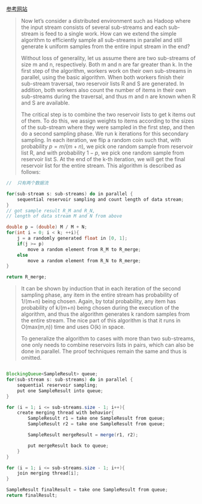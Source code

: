 [参考网站](https://ballsandbins.wordpress.com/2014/04/13/distributedparallel-reservoir-sampling/)

>Now let’s consider a distributed environment such as Hadoop where the input stream consists of several sub-streams and each sub-stream is feed to a single work.  How can we extend the simple algorithm to efficiently sample all sub-streams in parallel and still generate k uniform samples from the entire input stream in the end?
>
>Without loss of generality, let us assume there are two sub-streams of size m and n, respectively. Both m and n are far greater than k. In the first step of the algorithm, workers work on their own sub-streams in parallel, using the basic algorithm. When both workers finish their sub-stream traversal, two reservoir lists R and S are generated. In addition, both workers also count the number of items in their own sub-streams during the traversal, and thus m and n are known when R and S are available.
>
>The critical step is to combine the two reservoir lists to get k items out of them. To do this, we assign weights to items according to the sizes of the sub-stream where they were sampled in the first step, and then do a second sampling phase. We run k iterations for this secondary sampling. In each iteration, we flip a random coin such that, with probability $p = m/(m+n)$, we pick one random sample from reservoir list R, and with probability $1-p$, we pick one random sample from reservoir list S. At the end of the k-th iteration, we will get the final reservoir list for the entire stream. This algorithm is described as follows:

```java
//  只有两个数据流

for(sub-stream s: sub-streams) do in parallel {
	sequential reservoir sampling and count length of data stream;
}
// got sample result R_M and R_N, 
// length of data stream M and N from above

double p = (double) M / M + N;
for(int i = 0; i < k; ++i){
	j = a randomly generated float in [0, 1];
	if(j >= p)
		move a random element from R_M to R_merge;
	else
		move a random element from R_N to R_merge;
}

return R_merge;

```

>It can be shown by induction that in each iteration of the second sampling phase, any item in the entire stream has probability of 1/(m+n) being chosen. Again, by total probability, any item has probability of k/(m+n) being chosen during the execution of the algorithm, and thus the algorithm generates k random samples from the entire stream. The nice part of this algorithm is that it runs in O(max(m,n)) time and uses O(k) in space.
>
>To generalize the algorithm to cases with more than two sub-streams, one only needs to combine reservoirs lists in pairs, which can also be done in parallel. The proof techniques remain the same and thus is omitted.

```java

BlockingQueue<SampleResult> queue;
for(sub-stream s: sub-streams) do in parallel {
	sequential reservoir sampling;
	put one SampleResult into queue;
}

for (i = 1; i <= sub-streams.size - 1; i++){
	create merging thread with behavior{
		SampleResult r1 = take one SampleResult from queue;
		SampleResult r2 = take one SampleResult from queue;

		SampleResult mergeResult = merge(r1, r2);

		put mergeResult back to queue;
	}
}

for (i = 1; i <= sub-streams.size - 1; i++){
	join merging thread[i];
}

SampleResult finalResult = take one SampleResult from queue;
return finalResult;

```